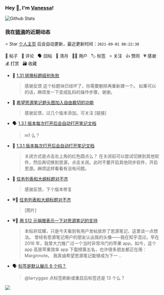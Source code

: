 ### Hey 👋, I'm [Vanessa](http://vanessa.b3log.org/)!

![Github Stats](https://github-readme-stats.vercel.app/api?username=Vanessa219&show_icons=true)

<!--events start -->

### 我在[链滴](https://ld246.com)的近期动态

⭐️ Star [个人主页](https://github.com/Vanessa219/Vanessa219) 后会自动更新，最近更新时间：`2021-09-01 08:22:38`

📝 帖子 &nbsp; 💬 评论 &nbsp; 🗣 回帖 &nbsp; 🌙 清月 &nbsp; 👨‍💻 用户 &nbsp; 🏷️ 标签 &nbsp; ⭐️ 关注 &nbsp; 👍 赞同 &nbsp; 💗 感谢 &nbsp; 💰 打赏 &nbsp; 🗃 收藏

* 💬 [1.31 转换标题级别失败](https://ld246.com/article/1630396593320/comment/1630425072844#comments)

  > 感谢反馈 这个标题块已经坏了，你需要删除再重新建一个。 如果可以的话，麻烦发一下变成乱码的操作步骤，谢谢。
* 💬 [希望思源笔记题头图加入自由裁切的功能](https://ld246.com/article/1630419038900/comment/1630420141981#comments)

  > 感谢反馈，过几个版本添加。可关注 [链接]
* 🗣 [1.3.1 版本每次打开后会自动打开笔记文档](https://ld246.com/article/1630397359191/comment/1630413426009#comments)

  > m1 么？
* 💬 [1.3.1 版本每次打开后会自动打开笔记文档](https://ld246.com/article/1630397359191/comment/1630412089385#comments)

  > 关闭方式是点击左上角的红色圆点么？ 在关闭前可以尝试切换到其他软件，然后再切换到思源，点击关闭。此时不要开启其他同步软件，开启思源。麻烦这样看看有没有问题。
* 💬 [任务列表和大纲标题对不齐](https://ld246.com/article/1630393714294/comment/1630411572956#comments)

  > 感谢反馈，下个版本修复
* 💗📝 [任务列表和大纲标题对不齐](https://ld246.com/article/1630393714294)

  > [图片]
* 💗📝 [用 512 元捐赠表示一下对思源笔记的支持](https://ld246.com/article/1630392392053)

  > 本贴非炫耀，只是今天看到有用户发帖放弃了思源笔记，这里谈一点想法。 曾经有思源笔记用户的朋友认出我的头像——我在知乎混过。早在 2016 年，我曾大力推广过一个当时非常冷门的苹果 app。如今，这个 app 高居苹果效率 app 下载榜第五名，也许很多朋友都正在用：Marginnote。 我真诚希望思源笔记能够成为下一 ..
* 🗣 [标签是默认展示 9 个吗？](https://ld246.com/article/1630251971941/comment/1630338342805#comments)

  > @larryggao 点标签刷新或重启后标签还是 13 个么？


<!--events end -->

<a title="Hits" target="_blank" href="https://github.com/Vanessa219/Vanessa219"><img src="https://hits.b3log.org/Vanessa219/Vanessa219.svg"></a>
